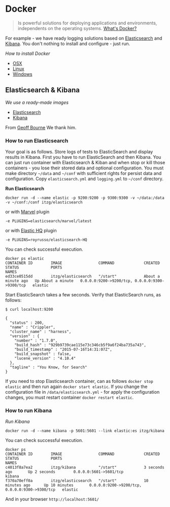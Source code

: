 # Docker
> Is powerful solutions for deploying applications and environments, independents on the operating systems. [What's Docker?](https://www.docker.com/whatisdocker)

For example - we have ready logging solutions based on [Elasticsearch](https://www.elastic.co/products/elasticsearch) and [Kibana](https://www.elastic.co/products/kibana). You don't nothing to install and configure - just run.

*How to install Docker*
- [OSX](http://docs.docker.com/mac/started/)
- [Linux](http://docs.docker.com/linux/started/)
- [Windows](http://docs.docker.com/windows/started/)

## Elasticsearch & Kibana

*We use a ready-made images*
- [Elasticsearch](https://hub.docker.com/r/itzg/elasticsearch/)
- [Kibana](https://hub.docker.com/r/itzg/kibana/)

From [Geoff Bourne](https://hub.docker.com/u/itzg/) We thank him.

### How to run Elasticsearch
Your goal is as follows. Store logs of tests to ElasticSearch and display results in Kibana. First you have to run ElasticSearch and then Kibana. You can just run container with Elasticsearch & Kiban and when stop or kill those containers - you lose their stored data and optional configuration. You must make directory `~/data` and `~/conf` with sufficient rights for persist data and configuration.
Copy `elasticsearch.yml` and `logging.yml` to `~/conf` directory.

**Run Elasticsearch**
```
docker run -d --name elastic -p 9200:9200 -p 9300:9300 -v ~/data:/data -v ~/conf:/conf itzg/elasticsearch
```
or with [Marvel](https://www.elastic.co/products/marvel) plugin
```
-e PLUGINS=elasticsearch/marvel/latest
```
or with [Elastic HQ](http://www.elastichq.org/index.html) plugin
```
-e PLUGINS=royrusso/elasticsearch-HQ
```
You can check successful execution.
```
docker ps elastic
CONTAINER ID        IMAGE                COMMAND             CREATED              STATUS              PORTS                                            NAMES
ed33ce0515dd        itzg/elasticsearch   "/start"            About a minute ago   Up About a minute   0.0.0.0:9200->9200/tcp, 0.0.0.0:9300->9300/tcp   elastic
```
Start ElasticSearch takes a few seconds. Verify that ElasticSearch runs, as follows:
```
$ curl localhost:9200

{
  "status" : 200,
  "name" : "Crippler",
  "cluster_name" : "harness",
  "version" : {
    "number" : "1.7.0",
    "build_hash" : "929b9739cae115e73c346cb5f9a6f24ba735a743",
    "build_timestamp" : "2015-07-16T14:31:07Z",
    "build_snapshot" : false,
    "lucene_version" : "4.10.4"
  },
  "tagline" : "You Know, for Search"
}
```
If you need to stop Elasticsearch container, can as follows `docker stop elastic` and then run again `docker start elastic`. If you change the configuration file in `/data/elasticsearch.yml` - for apply the configuration changes, you must restart container `docker restart elastic`.

### How to run Kibana

*Run Kibana*
```
docker run -d --name kibana -p 5601:5601 --link elastic:es itzg/kibana
```
You can check successful execution.
```
docker ps
CONTAINER ID        IMAGE                COMMAND             CREATED             STATUS              PORTS                                            NAMES
c4013f8a7ea2        itzg/kibana          "/start"            3 seconds ago       Up 2 seconds        0.0.0.0:5601->5601/tcp                           kibana
f370a70eff0a        itzg/elasticsearch   "/start"            10 minutes ago      Up 10 minutes       0.0.0.0:9200->9200/tcp, 0.0.0.0:9300->9300/tcp   elastic
```
And in your browser `http://localhost:5601/`